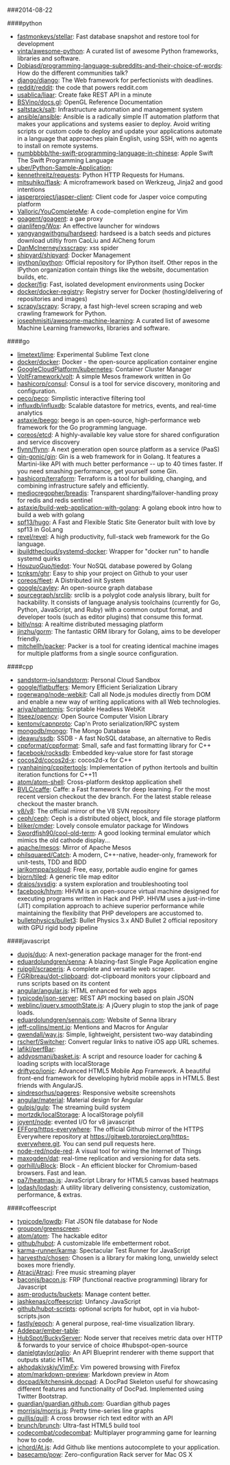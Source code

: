 ###2014-08-22

####python
* [fastmonkeys/stellar](https://github.com/fastmonkeys/stellar): Fast database snapshot and restore tool for development
* [vinta/awesome-python](https://github.com/vinta/awesome-python): A curated list of awesome Python frameworks, libraries and software.
* [Dobiasd/programming-language-subreddits-and-their-choice-of-words](https://github.com/Dobiasd/programming-language-subreddits-and-their-choice-of-words): How do the different communities talk?
* [django/django](https://github.com/django/django): The Web framework for perfectionists with deadlines.
* [reddit/reddit](https://github.com/reddit/reddit): the code that powers reddit.com
* [usablica/liaar](https://github.com/usablica/liaar): Create fake REST API in a minute
* [BSVino/docs.gl](https://github.com/BSVino/docs.gl): OpenGL Reference Documentation
* [saltstack/salt](https://github.com/saltstack/salt): Infrastructure automation and management system
* [ansible/ansible](https://github.com/ansible/ansible): Ansible is a radically simple IT automation platform that makes your applications and systems easier to deploy. Avoid writing scripts or custom code to deploy and update your applications automate in a language that approaches plain English, using SSH, with no agents to install on remote systems.
* [numbbbbb/the-swift-programming-language-in-chinese](https://github.com/numbbbbb/the-swift-programming-language-in-chinese):  Apple  Swift The Swift Programming Language
* [uber/Python-Sample-Application](https://github.com/uber/Python-Sample-Application): 
* [kennethreitz/requests](https://github.com/kennethreitz/requests): Python HTTP Requests for Humans.
* [mitsuhiko/flask](https://github.com/mitsuhiko/flask): A microframework based on Werkzeug, Jinja2 and good intentions
* [jasperproject/jasper-client](https://github.com/jasperproject/jasper-client): Client code for Jasper voice computing platform
* [Valloric/YouCompleteMe](https://github.com/Valloric/YouCompleteMe): A code-completion engine for Vim
* [goagent/goagent](https://github.com/goagent/goagent): a gae proxy
* [qianlifeng/Wox](https://github.com/qianlifeng/Wox): An effective launcher for windows
* [yangyangwithgnu/hardseed](https://github.com/yangyangwithgnu/hardseed): hardseed is a batch seeds and pictures download utiltiy from CaoLiu and AiCheng forum
* [DanMcInerney/xsscrapy](https://github.com/DanMcInerney/xsscrapy): xss spider
* [shipyard/shipyard](https://github.com/shipyard/shipyard): Docker Management
* [ipython/ipython](https://github.com/ipython/ipython): Official repository for IPython itself. Other repos in the IPython organization contain things like the website, documentation builds, etc.
* [docker/fig](https://github.com/docker/fig): Fast, isolated development environments using Docker
* [docker/docker-registry](https://github.com/docker/docker-registry): Registry server for Docker (hosting/delivering of repositories and images)
* [scrapy/scrapy](https://github.com/scrapy/scrapy): Scrapy, a fast high-level screen scraping and web crawling framework for Python.
* [josephmisiti/awesome-machine-learning](https://github.com/josephmisiti/awesome-machine-learning): A curated list of awesome Machine Learning frameworks, libraries and software.

####go
* [limetext/lime](https://github.com/limetext/lime): Experimental Sublime Text clone
* [docker/docker](https://github.com/docker/docker): Docker - the open-source application container engine
* [GoogleCloudPlatform/kubernetes](https://github.com/GoogleCloudPlatform/kubernetes): Container Cluster Manager
* [VoltFramework/volt](https://github.com/VoltFramework/volt): A simple Mesos framework written in Go
* [hashicorp/consul](https://github.com/hashicorp/consul): Consul is a tool for service discovery, monitoring and configuration.
* [peco/peco](https://github.com/peco/peco): Simplistic interactive filtering tool
* [influxdb/influxdb](https://github.com/influxdb/influxdb): Scalable datastore for metrics, events, and real-time analytics
* [astaxie/beego](https://github.com/astaxie/beego): beego is an open-source, high-performance web framework for the Go programming language.
* [coreos/etcd](https://github.com/coreos/etcd): A highly-available key value store for shared configuration and service discovery
* [flynn/flynn](https://github.com/flynn/flynn): A next generation open source platform as a service (PaaS)
* [gin-gonic/gin](https://github.com/gin-gonic/gin): Gin is a web framework for in Golang. It features a Martini-like API with much better performance -- up to 40 times faster. If you need smashing performance, get yourself some Gin.
* [hashicorp/terraform](https://github.com/hashicorp/terraform): Terraform is a tool for building, changing, and combining infrastructure safely and efficiently.
* [mediocregopher/breadis](https://github.com/mediocregopher/breadis): Transparent sharding/failover-handling proxy for redis and redis sentinel
* [astaxie/build-web-application-with-golang](https://github.com/astaxie/build-web-application-with-golang): A golang ebook intro how to build a web with golang
* [spf13/hugo](https://github.com/spf13/hugo): A Fast and Flexible Static Site Generator built with love by spf13 in GoLang
* [revel/revel](https://github.com/revel/revel): A high productivity, full-stack web framework for the Go language.
* [ibuildthecloud/systemd-docker](https://github.com/ibuildthecloud/systemd-docker): Wrapper for "docker run" to handle systemd quirks
* [HouzuoGuo/tiedot](https://github.com/HouzuoGuo/tiedot): Your NoSQL database powered by Golang
* [tcnksm/ghr](https://github.com/tcnksm/ghr): Easy to ship your project on Github to your user
* [coreos/fleet](https://github.com/coreos/fleet): A Distributed init System
* [google/cayley](https://github.com/google/cayley): An open-source graph database
* [sourcegraph/srclib](https://github.com/sourcegraph/srclib): srclib is a polyglot code analysis library, built for hackability. It consists of language analysis toolchains (currently for Go, Python, JavaScript, and Ruby) with a common output format, and developer tools (such as editor plugins) that consume this format.
* [bitly/nsq](https://github.com/bitly/nsq): A realtime distributed messaging platform
* [jinzhu/gorm](https://github.com/jinzhu/gorm): The fantastic ORM library for Golang, aims to be developer friendly.
* [mitchellh/packer](https://github.com/mitchellh/packer): Packer is a tool for creating identical machine images for multiple platforms from a single source configuration.

####cpp
* [sandstorm-io/sandstorm](https://github.com/sandstorm-io/sandstorm): Personal Cloud Sandbox
* [google/flatbuffers](https://github.com/google/flatbuffers): Memory Efficient Serialization Library
* [rogerwang/node-webkit](https://github.com/rogerwang/node-webkit): Call all Node.js modules directly from DOM and enable a new way of writing applications with all Web technologies.
* [ariya/phantomjs](https://github.com/ariya/phantomjs): Scriptable Headless WebKit
* [Itseez/opencv](https://github.com/Itseez/opencv): Open Source Computer Vision Library
* [kentonv/capnproto](https://github.com/kentonv/capnproto): Cap'n Proto serialization/RPC system
* [mongodb/mongo](https://github.com/mongodb/mongo): The Mongo Database
* [ideawu/ssdb](https://github.com/ideawu/ssdb): SSDB - A fast NoSQL database, an alternative to Redis
* [cppformat/cppformat](https://github.com/cppformat/cppformat): Small, safe and fast formatting library for C++
* [facebook/rocksdb](https://github.com/facebook/rocksdb): Embedded key-value store for fast storage
* [cocos2d/cocos2d-x](https://github.com/cocos2d/cocos2d-x): cocos2d-x for C++
* [ryanhaining/cppitertools](https://github.com/ryanhaining/cppitertools): Implementation of python itertools and builtin iteration functions for C++11
* [atom/atom-shell](https://github.com/atom/atom-shell): Cross-platform desktop application shell
* [BVLC/caffe](https://github.com/BVLC/caffe): Caffe: a Fast framework for deep learning. For the most recent version checkout the dev branch. For the latest stable release checkout the master branch.
* [v8/v8](https://github.com/v8/v8): The official mirror of the V8 SVN repository
* [ceph/ceph](https://github.com/ceph/ceph): Ceph is a distributed object, block, and file storage platform 
* [bliker/cmder](https://github.com/bliker/cmder): Lovely console emulator package for Windows
* [Swordfish90/cool-old-term](https://github.com/Swordfish90/cool-old-term): A good looking terminal emulator which mimics the old cathode display...
* [apache/mesos](https://github.com/apache/mesos): Mirror of Apache Mesos
* [philsquared/Catch](https://github.com/philsquared/Catch): A modern, C++-native, header-only, framework for unit-tests, TDD and BDD
* [jarikomppa/soloud](https://github.com/jarikomppa/soloud): Free, easy, portable audio engine for games
* [bjorn/tiled](https://github.com/bjorn/tiled): A generic tile map editor
* [draios/sysdig](https://github.com/draios/sysdig): a system exploration and troubleshooting tool
* [facebook/hhvm](https://github.com/facebook/hhvm): HHVM is an open-source virtual machine designed for executing programs written in Hack and PHP. HHVM uses a just-in-time (JIT) compilation approach to achieve superior performance while maintaining the flexibility that PHP developers are accustomed to.
* [bulletphysics/bullet3](https://github.com/bulletphysics/bullet3): Bullet Physics 3.x AND Bullet 2 official repository with GPU rigid body pipeline

####javascript
* [duojs/duo](https://github.com/duojs/duo): A next-generation package manager for the front-end
* [eduardolundgren/senna](https://github.com/eduardolundgren/senna): A blazing-fast Single Page Application engine
* [ruipgil/scraperjs](https://github.com/ruipgil/scraperjs): A complete and versatile web scraper.
* [FGRibreau/dot-clipboard](https://github.com/FGRibreau/dot-clipboard): dot-clipboard monitors your clipboard and runs scripts based on its content
* [angular/angular.js](https://github.com/angular/angular.js): HTML enhanced for web apps
* [typicode/json-server](https://github.com/typicode/json-server): REST API mocking based on plain JSON
* [weblinc/jquery.smoothState.js](https://github.com/weblinc/jquery.smoothState.js): A jQuery plugin to stop the jank of page loads.
* [eduardolundgren/sennajs.com](https://github.com/eduardolundgren/sennajs.com): Website of Senna library
* [jeff-collins/ment.io](https://github.com/jeff-collins/ment.io): Mentions and Macros for Angular
* [gwendall/way.js](https://github.com/gwendall/way.js): Simple, lightweight, persistent two-way databinding
* [rscherf/Switcher](https://github.com/rscherf/Switcher): Convert regular links to native iOS app URL schemes.
* [lafikl/perfBar](https://github.com/lafikl/perfBar): 
* [addyosmani/basket.js](https://github.com/addyosmani/basket.js): A script and resource loader for caching & loading scripts with localStorage
* [driftyco/ionic](https://github.com/driftyco/ionic): Advanced HTML5 Mobile App Framework. A beautiful front-end framework for developing hybrid mobile apps in HTML5. Best friends with AngularJS.
* [sindresorhus/pageres](https://github.com/sindresorhus/pageres): Responsive website screenshots
* [angular/material](https://github.com/angular/material): Material design for Angular
* [gulpjs/gulp](https://github.com/gulpjs/gulp): The streaming build system
* [mortzdk/localStorage](https://github.com/mortzdk/localStorage): A localStorage polyfill
* [joyent/node](https://github.com/joyent/node): evented I/O for v8 javascript
* [EFForg/https-everywhere](https://github.com/EFForg/https-everywhere): The official Github mirror of the HTTPS Everywhere repository at https://gitweb.torproject.org/https-everywhere.git. You can send pull requests here.
* [node-red/node-red](https://github.com/node-red/node-red): A visual tool for wiring the Internet of Things
* [maxogden/dat](https://github.com/maxogden/dat): real-time replication and versioning for data sets.
* [gorhill/uBlock](https://github.com/gorhill/uBlock): Block - An efficient blocker for Chromium-based browsers. Fast and lean.
* [pa7/heatmap.js](https://github.com/pa7/heatmap.js): JavaScript Library for HTML5 canvas based heatmaps
* [lodash/lodash](https://github.com/lodash/lodash): A utility library delivering consistency, customization, performance, & extras.

####coffeescript
* [typicode/lowdb](https://github.com/typicode/lowdb): Flat JSON file database for Node
* [groupon/greenscreen](https://github.com/groupon/greenscreen): 
* [atom/atom](https://github.com/atom/atom): The hackable editor
* [github/hubot](https://github.com/github/hubot): A customizable life embetterment robot.
* [karma-runner/karma](https://github.com/karma-runner/karma): Spectacular Test Runner for JavaScript
* [harvesthq/chosen](https://github.com/harvesthq/chosen): Chosen is a library for making long, unwieldy select boxes more friendly.
* [Atraci/Atraci](https://github.com/Atraci/Atraci): Free music streaming player
* [baconjs/bacon.js](https://github.com/baconjs/bacon.js): FRP (functional reactive programming) library for Javascript
* [asm-products/buckets](https://github.com/asm-products/buckets): Manage content better.
* [jashkenas/coffeescript](https://github.com/jashkenas/coffeescript): Unfancy JavaScript
* [github/hubot-scripts](https://github.com/github/hubot-scripts): optional scripts for hubot, opt in via hubot-scripts.json
* [fastly/epoch](https://github.com/fastly/epoch): A general purpose, real-time visualization library.
* [Addepar/ember-table](https://github.com/Addepar/ember-table): 
* [HubSpot/BuckyServer](https://github.com/HubSpot/BuckyServer): Node server that receives metric data over HTTP & forwards to your service of choice #hubspot-open-source
* [danielgtaylor/aglio](https://github.com/danielgtaylor/aglio): An API Blueprint renderer with theme support that outputs static HTML
* [akhodakivskiy/VimFx](https://github.com/akhodakivskiy/VimFx): Vim powered browsing with Firefox
* [atom/markdown-preview](https://github.com/atom/markdown-preview): Markdown preview in Atom
* [docpad/kitchensink.docpad](https://github.com/docpad/kitchensink.docpad): A DocPad Skeleton useful for showcasing different features and functionality of DocPad. Implemented using Twitter Bootstrap.
* [guardian/guardian.github.com](https://github.com/guardian/guardian.github.com): Guardian github pages
* [morrisjs/morris.js](https://github.com/morrisjs/morris.js): Pretty time-series line graphs
* [quilljs/quill](https://github.com/quilljs/quill): A cross browser rich text editor with an API
* [brunch/brunch](https://github.com/brunch/brunch): Ultra-fast HTML5 build tool
* [codecombat/codecombat](https://github.com/codecombat/codecombat): Multiplayer programming game for learning how to code.
* [ichord/At.js](https://github.com/ichord/At.js): Add Github like mentions autocomplete to your application.
* [basecamp/pow](https://github.com/basecamp/pow): Zero-configuration Rack server for Mac OS X
